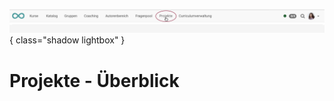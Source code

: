 ![bereiche_projekte_v1_de.png](assets/bereiche_projekte_v1_de.png){ class="shadow lightbox" }

# Projekte - Überblick
